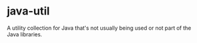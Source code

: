 # java-util
A utility collection for Java that's not usually being used or not part of the Java libraries.
